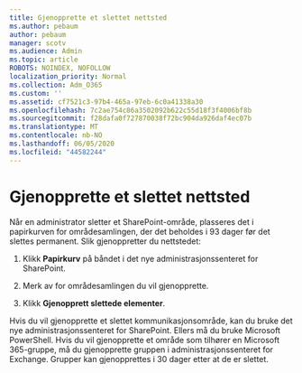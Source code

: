 ```yaml
---
title: Gjenopprette et slettet nettsted
ms.author: pebaum
author: pebaum
manager: scotv
ms.audience: Admin
ms.topic: article
ROBOTS: NOINDEX, NOFOLLOW
localization_priority: Normal
ms.collection: Adm_O365
ms.custom: ''
ms.assetid: cf7521c3-97b4-465a-97eb-6c0a41338a30
ms.openlocfilehash: 7c2ae754c86a3502092b622c55d18f3f4006bf8b
ms.sourcegitcommit: f28dafa0f727870038f72bc904da926daf4ec07b
ms.translationtype: MT
ms.contentlocale: nb-NO
ms.lasthandoff: 06/05/2020
ms.locfileid: "44582244"
---
```

# <a name="restore-a-deleted-site"></a>Gjenopprette et slettet nettsted

Når en administrator sletter et SharePoint-område, plasseres det i papirkurven for områdesamlingen, der det beholdes i 93 dager før det slettes permanent. Slik gjenoppretter du nettstedet:
  
1. Klikk **Papirkurv** på båndet i det nye administrasjonssenteret for SharePoint. 
    
2. Merk av for områdesamlingen du vil gjenopprette.
    
3. Klikk **Gjenopprett slettede elementer**.
    
Hvis du vil gjenopprette et slettet kommunikasjonsområde, kan du bruke det nye administrasjonssenteret for SharePoint. Ellers må du bruke Microsoft PowerShell. Hvis du vil gjenopprette et område som tilhører en Microsoft 365-gruppe, må du gjenopprette gruppen i administrasjonssenteret for Exchange. Grupper kan gjenopprettes i 30 dager etter at de er slettet.
  

